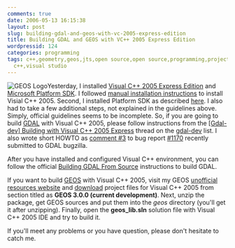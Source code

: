 ```yaml
---
comments: true
date: 2006-05-13 16:15:38
layout: post
slug: building-gdal-and-geos-with-vc-2005-express-edition
title: Building GDAL and GEOS with VC++ 2005 Express Edition
wordpressid: 124
categories: programming
tags: c++,geometry,geos,jts,open source,open source,programming,project,spatial,visual
  c++,visual studio
---
```


![GEOS Logo](/images/logos/postgis-globe-logo.gif)Yesterday, I installed [Visual C++ 2005 Express Edition](http://msdn.microsoft.com/vstudio/express/visualc/) and [Microsoft Platform SDK](http://www.microsoft.com/downloads/details.aspx?FamilyId=A55B6B43-E24F-4EA3-A93E-40C0EC4F68E5&displaylang=en). I followed [manual installation instructions](http://msdn.microsoft.com/vstudio/express/support/install/) to install Visial C++ 2005. Second, I installed Platform SDK as described [here](http://msdn.microsoft.com/vstudio/express/visualc/usingpsdk/). I also had to take a few additional steps, not explained in the guidelines above. Simply, official guidelines seems to be incomplete. So, if you are going to build [GDAL](http://www.gdal.org) with Visual C++ 2005, please follow instructions from the [[Gdal-dev] Building with Visual C++ 2005 Express](http://lists.maptools.org/pipermail/gdal-dev/2005-December/007537.html) thread on the [gdal-dev](http://lists.maptools.org/mailman/listinfo/gdal-dev/) list. I also wrote short HOWTO as [comment #3](http://bugzilla.remotesensing.org/show_bug.cgi?id=1170#c3) to bug report [#1170](http://bugzilla.remotesensing.org/show_bug.cgi?id=1170) recently submitted to GDAL bugzilla.






After you have installed and configured Visual C++ environment, you can follow the official [Building GDAL From Source](http://www.gdal.org/gdal_building.html) instructions to build GDAL.






If you want to build [GEOS](http://geos.refractions.net) with Visual C++ 2005, visit my GEOS [unofficial resources website](http://mateusz.loskot.net/projects/geos/) and [download](http://mateusz.loskot.net/download/projects/geos/geos-msvc-2005-project.zip) project files for Visual C++ 2005 from section titled as **GEOS 3.0.0 (current development)**. Next, unzip the package, get GEOS sources and put them into the _geos_ directory (you'll get it after unzipping). Finally, open the **geos_lib.sln** solution file with Visual C++ 2005 IDE and try to build it.






If you'll meet any problems or you have question, please don't hesitate to catch me.

